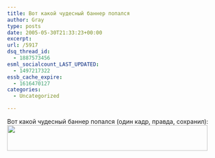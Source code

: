```yaml
---
title: Вот какой чудесный баннер попался
author: Gray
type: posts
date: 2005-05-30T21:33:23+00:00
excerpt:
url: /5917
dsq_thread_id:
  - 1887573456
esml_socialcount_LAST_UPDATED:
  - 1497217322
essb_cache_expire:
  - 1616470127
categories:
  - Uncategorized

---
```








Вот какой чудесный баннер попался (один кадр, правда, сохранил):  
<img src="https://i2.wp.com/www.searchengines.ru/blog/images/don.gif?resize=468%2C60" title="" width="468" height="60" border="0" data-recalc-dims="1" />